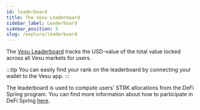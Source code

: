 ```yaml
---
id: leaderboard
title: The Vesu Leaderboard
sidebar_label: Leaderboard
sidebar_position: 5
slug: /explore/leaderboard
---
```


The [Vesu Leaderboard](https://vesu.xyz/leaderboard) tracks the USD-value of the total value locked across all Vesu markets for users.

:::tip
You can easily find your rank on the leaderboard by connecting your wallet to the Vesu app.
:::

The leaderboard is used to compute users' STRK allocations from the DeFi Spring program. You can find more information about how to participate in DeFi Spring [here](./defi-spring.md).